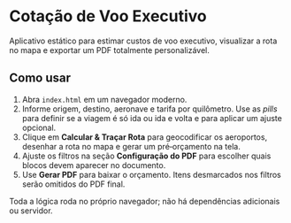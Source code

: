 # Cotação de Voo Executivo

Aplicativo estático para estimar custos de voo executivo, visualizar a rota no mapa e exportar um PDF totalmente personalizável.

## Como usar

1. Abra `index.html` em um navegador moderno.
2. Informe origem, destino, aeronave e tarifa por quilômetro. Use as *pills* para definir se a viagem é só ida ou ida e volta e para aplicar um ajuste opcional.
3. Clique em **Calcular & Traçar Rota** para geocodificar os aeroportos, desenhar a rota no mapa e gerar um pré‑orçamento na tela.
4. Ajuste os filtros na seção **Configuração do PDF** para escolher quais blocos devem aparecer no documento.
5. Use **Gerar PDF** para baixar o orçamento. Itens desmarcados nos filtros serão omitidos do PDF final.

Toda a lógica roda no próprio navegador; não há dependências adicionais ou servidor.

